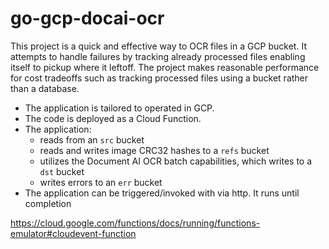 # go-gcp-docai-ocr

This project is a quick and effective way to OCR files in a GCP bucket. It attempts to handle failures by tracking already processed files enabling itself to pickup where it leftoff. The project makes reasonable performance for cost tradeoffs such as tracking processed files using a bucket rather than a database.

- The application is tailored to operated in GCP.
- The code is deployed as a Cloud Function.
- The application:
  - reads from an `src` bucket
  - reads and writes image CRC32 hashes to a `refs` bucket
  - utilizes the Document AI OCR batch capabilities, which writes to a `dst` bucket
  - writes errors to an `err` bucket
- The application can be triggered/invoked with via http. It runs until completion

https://cloud.google.com/functions/docs/running/functions-emulator#cloudevent-function
